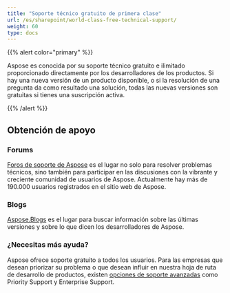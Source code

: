 ```yaml
---
title: "Soporte técnico gratuito de primera clase"
url: /es/sharepoint/world-class-free-technical-support/
weight: 60
type: docs
---
```



{{% alert color="primary" %}}

Aspose es conocida por su soporte técnico gratuito e ilimitado proporcionado directamente por los desarrolladores de los productos. Si hay una nueva versión de un producto disponible, o si la resolución de una pregunta da como resultado una solución, todas las nuevas versiones son gratuitas si tienes una suscripción activa.

{{% /alert %}}
## **Obtención de apoyo**
### **Forums**
[Foros de soporte de Aspose](https://forum.aspose.com/) es el lugar no solo para resolver problemas técnicos, sino también para participar en las discusiones con la vibrante y creciente comunidad de usuarios de Aspose. Actualmente hay más de 190.000 usuarios registrados en el sitio web de Aspose.
### **Blogs**
[Aspose.Blogs](http://www.aspose.com/Community/Blogs/) es el lugar para buscar información sobre las últimas versiones y sobre lo que dicen los desarrolladores de Aspose.
### **¿Necesitas más ayuda?**
Aspose ofrece soporte gratuito a todos los usuarios. Para las empresas que desean priorizar su problema o que desean influir en nuestra hoja de ruta de desarrollo de productos, existen [opciones de soporte avanzadas](http://www.aspose.com/corporate/services/support-options.aspx) como Priority Support y Enterprise Support.
